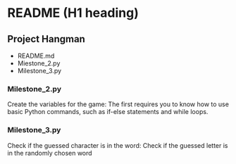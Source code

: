 # README (H1 heading) 

## Project Hangman

- README.md
- Miestone_2.py
- Milestone_3.py


### Milestone_2.py
Create the variables for the game:
The first requires you to know how to use basic Python commands, such as if-else statements and while loops.

### Milestone_3.py
Check if the guessed character is in the word:
Check if the guessed letter is in the randomly chosen word
